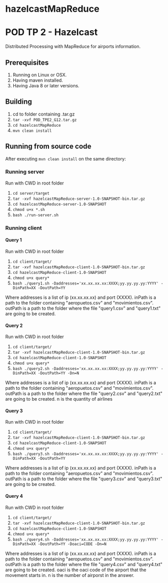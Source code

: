 # hazelcastMapReduce
# POD TP 2 - Hazelcast

Distributed Processing with MapReduce for airports information.

## Prerequisites
1. Running on Linux or OSX.
2. Having maven installed.
3. Having Java 8 or later versions.

## Building
1. cd to folder containing .tar.gz
1. `tar -xvf POD_TPE2_G12.tar.gz`
1. `cd hazelcastMapReduce`
1. `mvn clean install`

## Running from source code
After executing `mvn clean install` on the same directory:

### Running server
Run with CWD in root folder
1. `cd server/target`
1. `tar -xvf hazelcastMapReduce-server-1.0-SNAPSHOT-bin.tar.gz`
1. `cd hazelcastMapReduce-server-1.0-SNAPSHOT`
1. `chmod u+x *.sh`
1. `bash ./run-server.sh`

### Running client
#### Query 1
Run with CWD in root folder

1. `cd client/target/`
1. `tar -xvf hazelcastMapReduce-client-1.0-SNAPSHOT-bin.tar.gz`
1. `cd hazelcastMapReduce-client-1.0-SNAPSHOT`
1. `chmod u+x query*`
1. `bash ./query1.sh -Daddresses='xx.xx.xx.xx:XXXX;yy.yy.yy.yy:YYYY' -DinPath=XX
        -DoutPath=YY`

 Where addresses is a list of ip (xx.xx.xx.xx) and port (XXXX).
 inPath is a path to the folder containing "aeropuetos.csv" and "movimientos.csv".
 outPath is a path to the folder where the file "query1.csv" and "query1.txt" are going to be created.

#### Query 2
Run with CWD in root folder

1. `cd client/target/`
1. `tar -xvf hazelcastMapReduce-client-1.0-SNAPSHOT-bin.tar.gz`
1. `cd hazelcastMapReduce-client-1.0-SNAPSHOT`
1. `chmod u+x query*`
1. `bash ./query2.sh -Daddresses='xx.xx.xx.xx:XXXX;yy.yy.yy.yy:YYYY' -DinPath=XX
          -DoutPath=YY -Dn=N`

Where addresses is a list of ip (xx.xx.xx.xx) and port (XXXX).
inPath is a path to the folder containing "aeropuetos.csv" and "movimientos.csv".
outPath is a path to the folder where the file "query2.csv" and "query2.txt" are going to be created.
n is the quantity of airlines

#### Query 3
Run with CWD in root folder

1. `cd client/target/`
1. `tar -xvf hazelcastMapReduce-client-1.0-SNAPSHOT-bin.tar.gz`
1. `cd hazelcastMapReduce-client-1.0-SNAPSHOT`
1. `chmod u+x query*`
1. `bash ./query3.sh -Daddresses='xx.xx.xx.xx:XXXX;yy.yy.yy.yy:YYYY' -DinPath=XX
       -DoutPath=YY`

Where addresses is a list of ip (xx.xx.xx.xx) and port (XXXX).
inPath is a path to the folder containing "aeropuetos.csv" and "movimientos.csv".
outPath is a path to the folder where the file "query3.csv" and "query3.txt" are going to be created.


#### Query 4
Run with CWD in root folder

1. `cd client/target/`
1. `tar -xvf hazelcastMapReduce-client-1.0-SNAPSHOT-bin.tar.gz`
1. `cd hazelcastMapReduce-client-1.0-SNAPSHOT`
1. `chmod u+x query*`
1. `bash ./query4.sh -Daddresses='xx.xx.xx.xx:XXXX;yy.yy.yy.yy:YYYY' -DinPath=XX
       -DoutPath=YY -Doaci=CODE -Dn=N`

Where addresses is a list of ip (xx.xx.xx.xx) and port (XXXX).
inPath is a path to the folder containing "aeropuetos.csv" and "movimientos.csv".
outPath is a path to the folder where the file "query4.csv" and "query4.txt" are going to be created.
oaci is the oaci code of the airport that the movement starts in.
n is the number of airporst in the answer.

